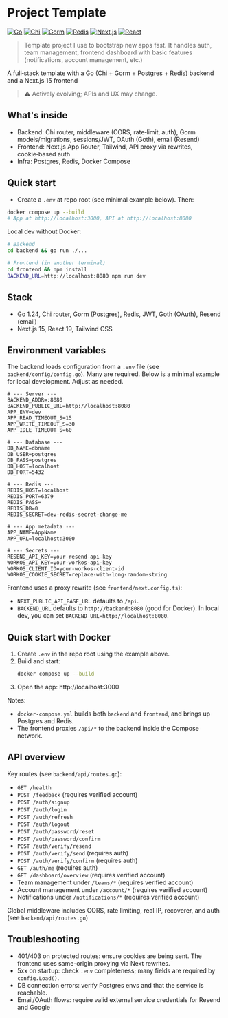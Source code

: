 # Project Template

[![Go](https://img.shields.io/badge/Go-1.24-00ADD8?logo=go&logoColor=white&labelColor=0b1021)](https://go.dev)
[![Chi](https://img.shields.io/badge/chi-router-3b5bdb?labelColor=0b1021)](https://github.com/go-chi/chi)
[![Gorm](https://img.shields.io/badge/Gorm-Postgres-0C68C7?logo=postgresql&logoColor=white&labelColor=0b1021)](https://gorm.io)
[![Redis](https://img.shields.io/badge/Redis-7-DC382D?logo=redis&logoColor=white&labelColor=0b1021)](https://redis.io)
[![Next.js](https://img.shields.io/badge/Next.js-15-000000?logo=nextdotjs&logoColor=white&labelColor=0b1021)](https://nextjs.org)
[![React](https://img.shields.io/badge/React-19-61DAFB?logo=react&logoColor=white&labelColor=0b1021)](https://react.dev)

> Template project I use to bootstrap new apps fast. It handles auth, team management, frontend dashboard with basic features (notifications, account management, etc.)


A full‑stack template with a Go (Chi + Gorm + Postgres + Redis) backend and a Next.js 15 frontend

> ⚠️ Actively evolving; APIs and UX may change.

## What's inside
- Backend: Chi router, middleware (CORS, rate‑limit, auth), Gorm models/migrations, sessions/JWT, OAuth (Goth), email (Resend)
- Frontend: Next.js App Router, Tailwind, API proxy via rewrites, cookie‑based auth
- Infra: Postgres, Redis, Docker Compose

## Quick start
- Create a `.env` at repo root (see minimal example below). Then:

```bash
docker compose up --build
# App at http://localhost:3000, API at http://localhost:8080
```

Local dev without Docker:

```bash
# Backend
cd backend && go run ./...

# Frontend (in another terminal)
cd frontend && npm install
BACKEND_URL=http://localhost:8080 npm run dev
```

## Stack
- Go 1.24, Chi router, Gorm (Postgres), Redis, JWT, Goth (OAuth), Resend (email)
- Next.js 15, React 19, Tailwind CSS

## Environment variables
The backend loads configuration from a `.env` file (see `backend/config/config.go`). Many are required. Below is a minimal example for local development. Adjust as needed.

```env
# --- Server ---
BACKEND_ADDR=:8080
BACKEND_PUBLIC_URL=http://localhost:8080
APP_ENV=dev
APP_READ_TIMEOUT_S=15
APP_WRITE_TIMEOUT_S=30
APP_IDLE_TIMEOUT_S=60

# --- Database ---
DB_NAME=dbname
DB_USER=postgres
DB_PASS=postgres
DB_HOST=localhost
DB_PORT=5432

# --- Redis ---
REDIS_HOST=localhost
REDIS_PORT=6379
REDIS_PASS=
REDIS_DB=0
REDIS_SECRET=dev-redis-secret-change-me

# --- App metadata ---
APP_NAME=AppName
APP_URL=localhost:3000

# --- Secrets ---
RESEND_API_KEY=your-resend-api-key
WORKOS_API_KEY=your-workos-api-key
WORKOS_CLIENT_ID=your-workos-client-id
WORKOS_COOKIE_SECRET=replace-with-long-random-string
```

Frontend uses a proxy rewrite (see `frontend/next.config.ts`):
- `NEXT_PUBLIC_API_BASE_URL` defaults to `/api`.
- `BACKEND_URL` defaults to `http://backend:8080` (good for Docker). In local dev, you can set `BACKEND_URL=http://localhost:8080`.

## Quick start with Docker
1. Create `.env` in the repo root using the example above.
2. Build and start:
   ```bash
   docker compose up --build
   ```
3. Open the app: http://localhost:3000

Notes:
- `docker-compose.yml` builds both `backend` and `frontend`, and brings up Postgres and Redis.
- The frontend proxies `/api/*` to the backend inside the Compose network.

## API overview
Key routes (see `backend/api/routes.go`):
- `GET /health`
- `POST /feedback` (requires verified account)
- `POST /auth/signup`
- `POST /auth/login`
- `POST /auth/refresh`
- `POST /auth/logout`
- `POST /auth/password/reset`
- `POST /auth/password/confirm`
- `POST /auth/verify/resend`
- `POST /auth/verify/send` (requires auth)
- `POST /auth/verify/confirm` (requires auth)
- `GET /auth/me` (requires auth)
- `GET /dashboard/overview` (requires verified account)
- Team management under `/teams/*` (requires verified account)
- Account management under `/account/*` (requires verified account)
- Notifications under `/notifications/*` (requires verified account)

Global middleware includes CORS, rate limiting, real IP, recoverer, and auth (see `backend/api/routes.go`)

## Troubleshooting
- 401/403 on protected routes: ensure cookies are being sent. The frontend uses same-origin proxying via Next rewrites.
- 5xx on startup: check `.env` completeness; many fields are required by `config.Load()`.
- DB connection errors: verify Postgres envs and that the service is reachable.
- Email/OAuth flows: require valid external service credentials for Resend and Google
